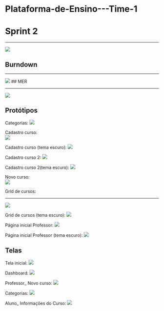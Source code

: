 ﻿# Plataforma-de-Ensino---Time-1
 

# Sprint 2
<hr>
<img src="https://i.imgur.com/CF5Ppjo.png">

## Burndown

<hr>
<img src="https://i.imgur.com/um9XMSh.png">
## MER
<hr>
<img src="https://media.discordapp.net/attachments/809534694173573136/822556865698332712/unknown.png?width=671&height=498">

## Protótipos

Categorias:
<img src="https://i.imgur.com/HlQlcb0.png">

Cadastro curso: <br>
<img src="https://i.imgur.com/g2e5Ri3.png">

Cadastro curso (tema escuro):
<img src="https://i.imgur.com/mMaVrXs.png">

Cadastro curso 2:
<img src="https://i.imgur.com/ZMf00iP.png">

Cadastro curso 2(tema escuro):
<img src="https://i.imgur.com/17j86uq.png">

Novo curso: <br>
<img src="https://i.imgur.com/SpYwLGl.png">

Grid de cursos:
<hr>
<img src="https://i.imgur.com/snLjx1v.png">

Grid de cursos (tema escuro): 
<img src="https://i.imgur.com/Hh1KC95.png">

Página inicial Professor:
<img src="https://i.imgur.com/XC85a6o.png">


Página inicial Professor (tema escuro):
<img src="https://i.imgur.com/VeMwWiq.png">



## Telas

Tela inicial:
<img src="https://i.imgur.com/84Xm0bZ.png">

Dashboard:
<img src="https://i.imgur.com/dZ1SaYL.png">


Professor_ Novo curso:
<img src="https://i.imgur.com/zTMcN9H.png">


Categorias:
<img src="https://i.imgur.com/C41ZiGF.png">


Aluno_ Informações do Curso:
<img src="https://i.imgur.com/E2Gwwb8.png">

